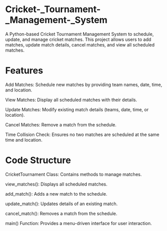 # Cricket-_Tournament-_Management-_System
A Python-based Cricket Tournament Management System to schedule, update, and manage cricket matches. This project allows users to add matches, update match details, cancel matches, and view all scheduled matches.

# Features
Add Matches: Schedule new matches by providing team names, date, time, and location.

View Matches: Display all scheduled matches with their details.

Update Matches: Modify existing match details (teams, date, time, or location).

Cancel Matches: Remove a match from the schedule.

Time Collision Check: Ensures no two matches are scheduled at the same time and location.
# Code Structure

CricketTournament Class: Contains methods to manage matches.

view_matches(): Displays all scheduled matches.

add_match(): Adds a new match to the schedule.

update_match(): Updates details of an existing match.

cancel_match(): Removes a match from the schedule.

main() Function: Provides a menu-driven interface for user interaction.



